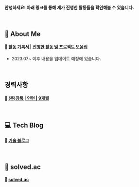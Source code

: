 #### 안녕하세요! 아래 링크를 통해 제가 진행한 활동들을 확인해볼 수 있습니다.
<br>

## 📌 About Me
#### 🔗 [활동 기록서 | 진행한 활동 및 프로젝트 모음집](https://garnet-waxflower-dcc.notion.site/da2c1c9660ea45fea3d6eb8698b05050?pvs=4)
- 2023.07~ 이후 내용을 업데이트 예정에 있습니다.
<br>

## 경력사항
#### 🔗 [(주)창톡 | 인턴  | 9개월](https://garnet-waxflower-dcc.notion.site/430335296a6d4855b4be73b47591d61d?pvs=4)
<br>

## 💻 Tech Blog
#### 🔗 [기술 블로그](https://cobinding.tistory.com)
<br>

## 🔎 solved.ac
#### 🔗 [solved.ac](https://solved.ac/profile/cobinding)

<!--![Top Langs](https://github-readme-stats.vercel.app/api/top-langs/?username=cobinding&layout=compact&theme=tokyonight) -->
